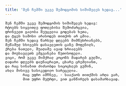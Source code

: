 ```yaml
---
title: 'შენ ჩემში უკვე შემოდგომის სიშიშვლეს ხედავ...'
---
```


    შენ ჩემში უკვე შემოდგომის სიშიშვლეს ხედავ:
    რტოებს სიყვითლე ფოთლებისა შემოძარცვია,
    ფრინველთ გალობა შეუცვლია გოდებას ხეთა,
    და ტყეს სამოსი არასოდეს თითქოს არ ცმია.
    შენ ჩემში ხედავ წარსულ დღეებს მიმწუხრიანებს,
    მეწამულ სხივებს დასავლეთის ცაზე მოფენილს,
    ქრება ნათელი, შუაღამე ავად ხრიალებს
    და მოუსავლეთს ემგვანება წუთისოფელი.
    ვიცი, რომ უკვე მიმქრალ კოცონს მადარებ გულში,
    ღადარი დღეებს დაუნაცრავთ, ცხარე ცრემლიანთ,
    და რაც სინაზით ძიძაობდა სიცოცხლეს გუშინ,
    ახლა მისივე სასიკვდილო სარეცელია.
            რაც უფრო ამჩნევ, - სააქაოს თითქმის არღა ვარ,
            მით უფრო მეტრფი, ვით განწირულს დასამარხავად.
